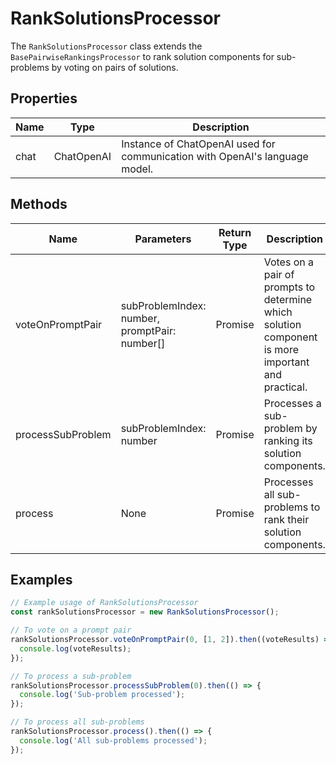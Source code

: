 # RankSolutionsProcessor

The `RankSolutionsProcessor` class extends the `BasePairwiseRankingsProcessor` to rank solution components for sub-problems by voting on pairs of solutions.

## Properties

| Name          | Type   | Description               |
|---------------|--------|---------------------------|
| chat          | ChatOpenAI | Instance of ChatOpenAI used for communication with OpenAI's language model. |

## Methods

| Name                | Parameters                  | Return Type                  | Description                                                                 |
|---------------------|-----------------------------|------------------------------|-----------------------------------------------------------------------------|
| voteOnPromptPair    | subProblemIndex: number, promptPair: number[] | Promise<IEnginePairWiseVoteResults> | Votes on a pair of prompts to determine which solution component is more important and practical. |
| processSubProblem   | subProblemIndex: number     | Promise<void>                | Processes a sub-problem by ranking its solution components.                 |
| process             | None                        | Promise<void>                | Processes all sub-problems to rank their solution components.               |

## Examples

```typescript
// Example usage of RankSolutionsProcessor
const rankSolutionsProcessor = new RankSolutionsProcessor();

// To vote on a prompt pair
rankSolutionsProcessor.voteOnPromptPair(0, [1, 2]).then((voteResults) => {
  console.log(voteResults);
});

// To process a sub-problem
rankSolutionsProcessor.processSubProblem(0).then(() => {
  console.log('Sub-problem processed');
});

// To process all sub-problems
rankSolutionsProcessor.process().then(() => {
  console.log('All sub-problems processed');
});
```
